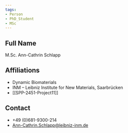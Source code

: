 ```yaml
---
tags: 
- Person
- PhD_Student
- MSc
---
```

## Full Name
M.Sc. Ann-Cathrin Schlapp

## Affiliations
- Dynamic Biomaterials
- INM – Leibniz Institute for New Materials, Saarbrücken
- [[SPP-2451-Project11]]
## Contact
- +49 (0)681-9300-214
- Ann-Cathrin.Schlapp@leibniz-inm.de
